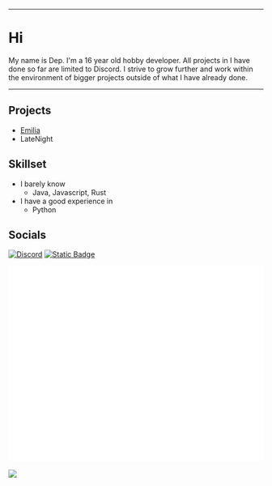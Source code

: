 ***

# Hi
My name is Dep. I'm a 16 year old hobby developer. All projects in I have done so far are limited to Discord. I strive to grow further and work within the environment of bigger projects outside of what I have already done.

***

## Projects

- [Emilia](https://github.com/Depreca1ed/EmiliaBoT) 
- LateNight

## Skillset
- I barely know
  - Java, Javascript, Rust
- I have a good experience in
  - Python

## Socials
[![Discord](https://img.shields.io/badge/deprecating-FFFFFF?style=for-the-badge&logo=discord&logoColor=white&color=5539cc&link=https%3A%2F%2Fdiscord.com%2Fusers%2F688293803613880334)](https://discord.com/users/688293803613880334) [![Static Badge](https://img.shields.io/badge/discord_server-FFA500?style=for-the-badge&logo=discord&logoColor=white&color=FFA500&link=https%3A%2F%2Fdiscord.gg%2F5cSQ8rHbJw)](https://discord.gg/5cSQ8rHbJw)


![Github Stats](/github-metrics.svg)

<picture>
  <source
    srcset="https://github-readme-stats.vercel.app/api?username=Depreca1ed&show_icons=true&theme=dark&title_color=FFFFFF&text_color=FFFFFF&icon_color=999999&bg_color=000000"
    media="(prefers-color-scheme: dark)"
  />
  <source
    srcset="https://github-readme-stats.vercel.app/api?username=Depreca1ed&show_icons=true&title_color=000000&text_color=000000&icon_color=999999&bg_color=FFFFFF"
    media="(prefers-color-scheme: light), (prefers-color-scheme: no-preference)"
  />
  <img src="https://github-readme-stats.vercel.app/api?username=Depreca1ed&show_icons=true&title_color=000000&text_color=000000&icon_color=999999&bg_color=FFFFFF" />
</picture>